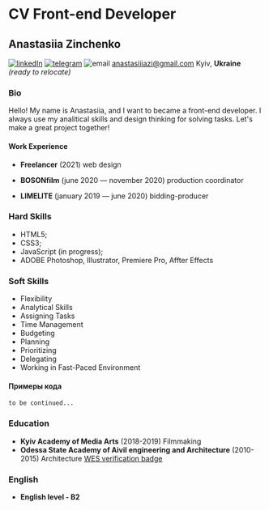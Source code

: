 # CV Front-end Developer   
## Anastasiia Zinchenko 

[![linkedIn](https://i.ibb.co/hZGmWLR/linkedin-2.png)](https://www.linkedin.com/in/anastasiia-zinchenko-4553431b9/) [![telegram](https://i.ibb.co/ctzCknC/telegram-2.png)](https://t.me/anastasiazi) ![email](https://i.ibb.co/ZgQcVPS/email-2.png) anastasiiiazi@gmail.com
Kyiv, **Ukraine** *(ready to relocate)* 

### Bio
Hello! My name is Anastasiia, and I want to became a front-end developer. I always use my analitical skills and design thinking for solving tasks. Let's make a great project together!
#### Work Experience
* **Freelancer** (2021)
web design

* **BOSONfilm** (june 2020 — november 2020)
production coordinator

* **LIMELITE** (january 2019 — june 2020)
bidding-producer

### Hard Skills
* HTML5;
* CSS3;
* JavaScript (in progress);
* ADOBE Photoshop, Illustrator, Premiere Pro, Affter Effects

### Soft Skills
* Flexibility
* Analytical Skills
* Assigning Tasks
* Time Management
* Budgeting
* Planning
* Prioritizing
* Delegating
* Working in Fast-Paced Environment

#### Примеры кода 
` to be continued... `
### Education 
* **Kyiv Academy of Media Arts** (2018-2019)
Filmmaking 
* **Odessa State Academy of Aivil engineering and Architecture** (2010-2015)
Architecture
[WES verification badge](https://www.youracclaim.com/badges/26f34969-055a-447d-94d7-0738f67da1c8?source=linked_in_profile)

### English 
* **English level - B2**